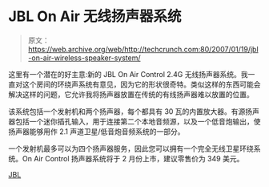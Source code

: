 # JBL On Air 无线扬声器系统

> 原文：<https://web.archive.org/web/http://techcrunch.com:80/2007/01/19/jbl-on-air-wireless-speaker-system/>

这里有一个潜在的好主意:新的 JBL On Air Control 2.4G 无线扬声器系统。我一直对这个房间的环绕声系统有意见，因为它的形状很奇特。类似这样的东西可能会解决这样的问题，它允许我将扬声器放置在传统的有线扬声器难以放置的位置。

该系统包括一个发射机和两个扬声器，每个都具有 30 瓦的内置放大器。有源扬声器包括一个迷你插孔输入，用于连接第二个本地音频源，以及一个低音炮输出，使扬声器能够用作 2.1 声道卫星/低音炮音频系统的一部分。

一个发射机最多可以为四个扬声器服务，因此您可以拥有一个完全无线卫星环绕系统。On Air Control 扬声器系统将于 2 月份上市，建议零售价为 349 美元。

[JBL](https://web.archive.org/web/20150520182415/http://www.jbl.com/)